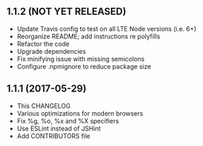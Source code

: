 ## 1.1.2 (NOT YET RELEASED)

* Update Travis config to test on all LTE Node versions (i.e. 6+)
* Reorganize README; add instructions re polyfills
* Refactor the code
* Upgrade dependencies
* Fix minifying issue with missing semicolons
* Configure .npmignore to reduce package size

## 1.1.1 (2017-05-29)

* This CHANGELOG
* Various optimizations for modern browsers
* Fix %g, %o, %x and %X specifiers
* Use ESLint instead of JSHint
* Add CONTRIBUTORS file
